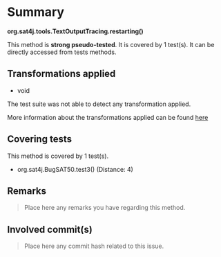 # Summary
**org.sat4j.tools.TextOutputTracing.restarting()**

This method is **strong pseudo-tested**.
It is covered by 1 test(s). It can be directly accessed from tests methods.


## Transformations applied

- void


The test suite was not able to detect any transformation applied.

More information about the transformations applied can be found [here](https://github.com/STAMP-project/pitest-descartes)

## Covering tests
This method is covered by 1 test(s).
* org.sat4j.BugSAT50.test3() (Distance: 4)


## Remarks
> Place here any remarks you have regarding this method.

## Involved commit(s)

> Place here any commit hash related to this issue.
